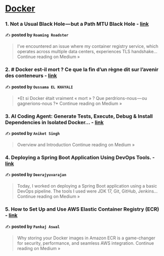 
<h1><a href=https://medium.com/tag/docker/recommended target="_blank" rel="noopener noreferrer">Docker</a></h1>
<h3>1. Not a Usual Black Hole — but a Path MTU Black Hole - <a href="https://mirilittleme.medium.com/not-a-usual-black-hole-but-a-path-mtu-black-hole-0a780cffff62?source=rss------docker-5" target="_blank" rel="noopener noreferrer">link</a></h3>

✍️ **posted by `Roaming Roadster`**

<blockquote>I’ve encountered an issue where my container registry service, which operates across multiple data centers, experiences TLS handshake…
Continue reading on Medium »</blockquote>

<h3>2. # Docker est-il mort ? Ce que la fin d’un règne dit sur l’avenir des conteneurs - <a href="https://medium.com/@oussamakhayali/docker-est-il-mort-ce-que-la-fin-dun-r%C3%A8gne-dit-sur-l-avenir-des-conteneurs-3d7a390a0132?source=rss------docker-5" target="_blank" rel="noopener noreferrer">link</a></h3>

✍️ **posted by `Oussama EL KHAYALI`**

<blockquote>*Et si Docker était vraiment « mort » ? Que perdrions-nous — ou gagnerions-nous ?*
Continue reading on Medium »</blockquote>

<h3>3. AI Coding Agent: Generate Tests, Execute, Debug & Install Dependencies in Isolated Docker… - <a href="https://medium.com/@aniketworkofficial/ai-coding-agent-generate-tests-execute-debug-install-dependencies-in-isolated-docker-57fce0d79669?source=rss------docker-5" target="_blank" rel="noopener noreferrer">link</a></h3>

✍️ **posted by `Aniket Singh`**

<blockquote>Overview and Introduction
Continue reading on Medium »</blockquote>

<h3>4. Deploying a Spring Boot Application Using DevOps Tools. - <a href="https://medium.com/@deeraj2004yuvarajan/deploying-a-spring-boot-application-using-devops-tools-944dc51e0adb?source=rss------docker-5" target="_blank" rel="noopener noreferrer">link</a></h3>

✍️ **posted by `Deerajyuvarajan`**

<blockquote>Today, I worked on deploying a Spring Boot application using a basic DevOps pipeline. The tools I used were JDK 17, Git, GitHub, Jenkins…
Continue reading on Medium »</blockquote>

<h3>5. How to Set Up and Use AWS Elastic Container Registry (ECR) - <a href="https://medium.com/@pankajaswal888/how-to-set-up-and-use-aws-elastic-container-registry-ecr-4add47a93063?source=rss------docker-5" target="_blank" rel="noopener noreferrer">link</a></h3>

✍️ **posted by `Pankaj Aswal`**

<blockquote>Why storing your Docker images in Amazon ECR is a game-changer for security, performance, and seamless AWS integration.
Continue reading on Medium »</blockquote>

